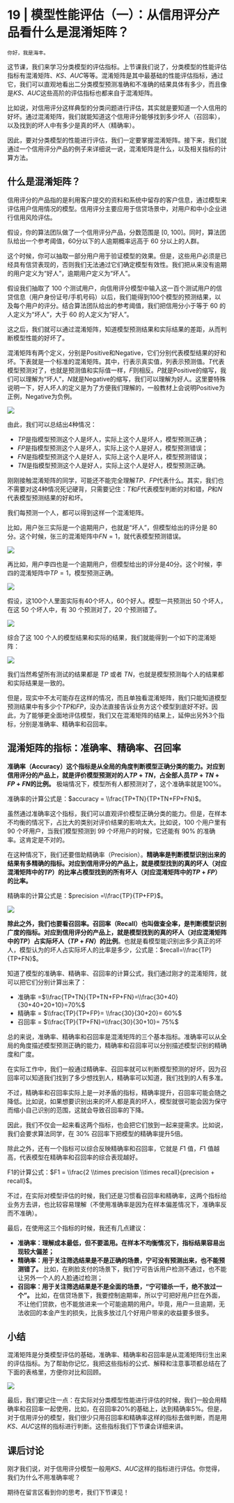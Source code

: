 # 19 | 模型性能评估（一）：从信用评分产品看什么是混淆矩阵？

    你好，我是海丰。

这节课，我们来学习分类模型的评估指标。上节课我们说了，分类模型的性能评估指标有混淆矩阵、$KS、AUC$等等。混淆矩阵是其中最基础的性能评估指标，通过它，我们可以直观地看出二分类模型预测准确和不准确的结果具体有多少，而且像是$KS、AUC$这些高阶的评估指标也都来自于混淆矩阵。

比如说，对信用评分这样典型的分类问题进行评估，其实就是要知道一个人信用的好坏。通过混淆矩阵，我们就能知道这个信用评分能够找到多少坏人（召回率），以及找到的坏人中有多少是真的坏人（精确率）。

因此，要对分类模型的性能进行评估，我们一定要掌握混淆矩阵。接下来，我们就通过一个信用评分产品的例子来详细说一说，混淆矩阵是什么，以及相关指标的计算方法。

## 什么是混淆矩阵？

信用评分的产品指的是利用客户提交的资料和系统中留存的客户信息，通过模型来评估用户信用情况的模型。信用评分主要应用于信贷场景中，对用户和中小企业进行信用风险评估。

假设，你的算法团队做了一个信用评分产品，分数范围是 \[0, 100\]。同时，算法团队给出一个参考阈值，60分以下的人逾期概率远高于 60 分以上的人群。

这个时候，你可以抽取一部分用户用于验证模型的效果。但是，这些用户必须是已经具有信贷表现的，否则我们无法通过它们确定模型有效性。我们把从来没有逾期的用户定义为“好人”，逾期用户定义为“坏人”。

假设我们抽取了 100 个测试用户，向信用评分模型中输入这一百个测试用户的信贷信息（用户身份证号/手机号码）以后，我们能得到100个模型的预测结果，以及每个用户的评分。结合算法团队给出的参考阈值，我们把信用分小于等于 60 的人定义为“坏人”，大于 60 的人定义为“好人”。

这之后，我们就可以通过混淆矩阵，知道模型预测结果和实际结果的差距，从而判断模型性能的好坏了。

混淆矩阵有两个定义，分别是Positive和Negative，它们分别代表模型结果的好和坏。下表就是一个标准的混淆矩阵。其中，行表示真实值，列表示预测值。$T$代表模型预测对了，也就是预测值和实际值一样，$F$则相反。$P$就是Positive的缩写，我们可以理解为“坏人”，$N$就是Negative的缩写，我们可以理解为好人。这里要特殊说明一下，好人坏人的定义是为了方便我们理解的，一般教材上会说明Positive为正例，Negative为负例。

![](https://static001.geekbang.org/resource/image/6a/42/6abc7fbyyd2d83d5fccbd78f49872542.jpeg?wh=1920*771)

由此，我们可以总结出4种情况：

*   $TP$是指模型预测这个人是坏人，实际上这个人是坏人，模型预测正确；
*   $FP$是指模型预测这个人是坏人，实际上这个人是好人，模型预测错误；
*   $FN$是指模型预测这个人是好人，实际上这个人是坏人，模型预测错误；
*   $TN$是指模型预测这个人是好人，实际上这个人是好人，模型预测正确。

刚刚接触混淆矩阵的同学，可能还不能完全理解$TP、FP$代表什么。其实，我们也不需要对这4种情况死记硬背，只需要记住：$T$和$F$代表模型判断的对和错，$P$和$N$代表模型预测结果的好和坏。

我们每预测一个人，都可以得到这样一个混淆矩阵。

比如，用户张三实际是一个逾期用户，也就是“坏人”，但模型给出的评分是 80 分。这个时候，张三的混淆矩阵中$FN=1$，就代表模型预测错误。

![](https://static001.geekbang.org/resource/image/3a/2d/3a306dyyc8f7440d5a26b07b5451622d.jpeg?wh=1920*710)

再比如，用户李四也是一个逾期用户，但模型给出的评分是40分。这个时候，李四的混淆矩阵中$TP=1$，模型预测正确。

![](https://static001.geekbang.org/resource/image/6d/f0/6dcd6e8d5dc1388ccefdc1f12b1f4df0.jpeg?wh=1920*743)

假设，这100个人里面实际有40个坏人，60个好人。模型一共预测出 50 个坏人，在这 50 个坏人中，有 30 个预测对了，20 个预测错了。

![](https://static001.geekbang.org/resource/image/07/33/07c0f05878aa0d4bf1b89747dab55933.jpeg?wh=1920*777)

综合了这 100 个人的模型结果和实际的结果，我们就能得到一个如下的混淆矩阵：

![](https://static001.geekbang.org/resource/image/6b/a7/6be685ddfc68f23d88259d6fe6c3e9a7.jpeg?wh=1920*708)

我们当然希望所有测试的结果都是 $TP$ 或者 $TN$，也就是模型预测每个人的结果都和实际结果是一致的。

但是，现实中不太可能存在这样的情况，而且单独看混淆矩阵，我们只能知道模型预测结果中有多少个$TP$和$FP$，没办法直接告诉业务方这个模型到底好不好。因此，为了能够更全面地评估模型，我们又在混淆矩阵的结果上，延伸出另外3个指标，分别是准确率、精确率和召回率。

## 混淆矩阵的指标：准确率、精确率、召回率

**准确率（Accuracy）这个指标是从全局的角度判断模型正确分类的能力。对应到信用评分的产品上，就是评价模型预测对的人$TP+TN$，占全部人员$TP+TN+FP+FN$的比例。** 极端情况下，模型所有人都预测对了，这个准确率就是100%。

准确率的计算公式是：$accuracy = \\frac{TP+TN}{TP+TN+FP+FN}$。

虽然通过准确率这个指标，我们可以直观评价模型正确分类的能力。但是，在样本不均衡的情况下，占比大的类别对评价结果的影响太大。比如说，100 个用户里有 90 个坏用户，当我们模型预测到 99 个坏用户的时候，它还能有 90% 的准确率。这肯定是不对的。

在这种情况下，我们还要借助精确率（Precision）。**精确率是判断模型识别出来的结果有多精确的指标。对应到信用评分的产品上，就是模型找到的真的坏人（对应混淆矩阵中的$TP$）的比率占模型找到的所有坏人（对应混淆矩阵中的$TP+FP$）的比率。**

精确率的计算公式是：$precision =\\frac{TP}{TP+FP}$。

![](https://static001.geekbang.org/resource/image/a1/10/a19351c0605c689550382eef46310310.jpeg?wh=1920*562)

**除此之外，我们也要看召回率。召回率（Recall）也叫做查全率，是判断模型识别广度的指标。对应到信用评分的产品上，就是模型找到的真的坏人（对应混淆矩阵中的$TP$）占实际坏人$（TP+FN）$的比例**。也就是看模型能识别出多少真正的坏人，模型认为的坏人占实际坏人的比率是多少，公式是：$recall=\\frac{TP}{TP+FN}$。

知道了模型的准确率、精确率、召回率的计算公式，我们通过刚才的混淆矩阵，就可以把它们分别计算出来了：

*   准确率 =$\\frac{TP+TN}{TP+TN+FP+FN}=\\frac{30+40}{30+40+20+10}=70%$
*   精确率 = $\\frac{TP}{TP+FP}= \\frac{30}{30+20}= 60%$
*   召回率 = $\\frac{TP}{TP+FN}=\\frac{30}{30+10}= 75%$

总的来说，准确率、精确率和召回率是混淆矩阵的三个基本指标。准确率可以从全局的角度描述模型预测正确的能力，精确率和召回率可以分别描述模型识别的精确度和广度。

在实际工作中，我们一般通过精确率、召回率就可以判断模型预测的好坏，因为召回率可以知道我们找到了多少想找到人，精确率可以知道，我们找到的人有多准。

不过，精确率和召回率实际上是一对矛盾的指标，精确率提升，召回率可能会随之降低。比如说，如果想要识别出来的坏人都是真的坏人，模型就很可能会因为保守而缩小自己识别的范围，这就会导致召回率的下降。

因此，我们不仅会一起来看这两个指标，也会把它们放到一起来提需求。比如说，我们会要求算法同学，在 30% 召回率下把模型的精确率提升5倍。

除此之外，还有一个指标可以综合反映精确率和召回率，它就是 $F1$ 值，$F1$ 值越高，代表模型在精确率和召回率的综合表现越好。

F1的计算公式：$F1 = \\frac{2 \\times precision \\times recall}{precision + recall}$。

不过，在实际对模型评估的时候，我们还是习惯看召回率和精确率，这两个指标给业务方去讲，也比较容易理解（不使用准确率是因为在样本偏差情况下，准确率反而不准确）。

最后，在使用这三个指标的时候，我还有几点建议：

*   **准确率：理解成本最低，但不要滥用。在样本不均衡情况下，指标结果容易出现较大偏差；**
*   **精确率：用于关注筛选结果是不是正确的场景，宁可没有预测出来，也不能预测错了。** 比如，在刷脸支付的场景下，我们宁可告诉用户检测不通过，也不能让另外一个人的人脸通过检测；
*   **召回率：用于关注筛选结果是不是全面的场景，“宁可错杀一千，绝不放过一个”。** 比如，在信贷场景下，我要控制逾期率，所以宁可把好用户拦在外面，不让他们贷款，也不能放进来一个可能逾期的用户。毕竟，用户一旦逾期，无法收回的本金产生的损失，比我多放过几个好用户带来的收益要多很多。

## 小结

混淆矩阵是分类模型评估的基础，准确率、精确率和召回率是从混淆矩阵衍生出来的评估指标。为了帮助你记忆，我把这些指标的公式、解释和注意事项都总结在了下面的表格里，方便你对比和回顾。

![](https://static001.geekbang.org/resource/image/2f/d9/2fd7cc3a9b79bfb440cb73419a0c56d9.jpeg?wh=1920*949)

最后，我们要记住一点：在实际对分类模型性能进行评估的时候，我们一般会用精确率和召回率一起使用，比如，在召回率20%的基础上，达到精确率5%。但是，对于信用评分的模型，我们很少只用召回率和精确率这样的指标去做判断，而是用$KS、AUC$这样的指标进行判断。这些指标我们下节课会详细来讲。

## 课后讨论

刚才我们说，对于信用评分模型一般用$KS、AUC$这样的指标进行评估。你觉得，我们为什么不用准确率呢？

期待在留言区看到你的思考，我们下节课见！
    